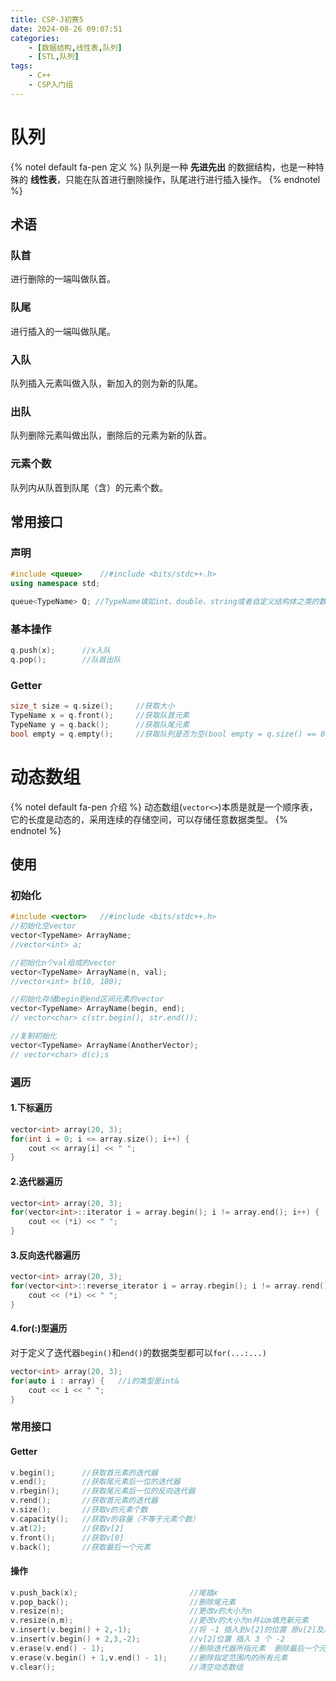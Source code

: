 ```yaml
---
title: CSP-J初赛5
date: 2024-08-26 09:07:51
categories:
    - [数据结构,线性表,队列]
    - [STL,队列]
tags: 
    - C++
    - CSP入门组
---
```


# 队列

{% notel default fa-pen 定义 %}
队列是一种 __先进先出__ 的数据结构，也是一种特殊的 __线性表__，只能在队首进行删除操作，队尾进行进行插入操作。
{% endnotel %}

## 术语

### 队首
进行删除的一端叫做队首。

### 队尾
进行插入的一端叫做队尾。

### 入队
队列插入元素叫做入队，新加入的则为新的队尾。

### 出队
队列删除元素叫做出队，删除后的元素为新的队首。

### 元素个数
队列内从队首到队尾（含）的元素个数。

## 常用接口

### 声明
```c++
#include <queue>    //#include <bits/stdc++.h>
using namespace std;

queue<TypeName> Q; //TypeName填如int、double、string或者自定义结构体之类的数据类型（包括指针）
```

### 基本操作
```c++
q.push(x);      //x入队
q.pop();        //队首出队
```

### Getter
```c++
size_t size = q.size();     //获取大小
TypeName x = q.front();     //获取队首元素
TypeName y = q.back();      //获取队尾元素
bool empty = q.empty();     //获取队列是否为空(bool empty = q.size() == 0)
```

# 动态数组

{% notel default fa-pen 介绍 %}
动态数组(`vector<>`)本质是就是一个顺序表，它的长度是动态的，采用连续的存储空间，可以存储任意数据类型。
{% endnotel %}

## 使用

### 初始化
```c++
#include <vector>   //#include <bits/stdc++.h>
//初始化空vector
vector<TypeName> ArrayName;    
//vector<int> a;

//初始化n个val组成的vector
vector<TypeName> ArrayName(n, val);
//vector<int> b(10, 100);

//初始化存储begin到end区间元素的vector
vector<TypeName> ArrayName(begin, end);
// vector<char> c(str.begin(), str.end());

//复制初始化
vector<TypeName> ArrayName(AnotherVector);
// vector<char> d(c);s
```

### 遍历

#### 1.下标遍历
```c++
vector<int> array(20, 3);
for(int i = 0; i <= array.size(); i++) {
    cout << array[i] << " ";
}
```

#### 2.迭代器遍历
```c++
vector<int> array(20, 3);
for(vector<int>::iterator i = array.begin(); i != array.end(); i++) {
    cout << (*i) << " ";
}
```

#### 3.反向迭代器遍历
```c++
vector<int> array(20, 3);
for(vector<int>::reverse_iterator i = array.rbegin(); i != array.rend(); i++) {
    cout << (*i) << " ";
}
```

#### 4.for(:)型遍历
对于定义了迭代器`begin()`和`end()`的数据类型都可以`for(...:...)`
```c++
vector<int> array(20, 3);
for(auto i : array) {   //i的类型是int&
    cout << i << " ";
}
```

### 常用接口

#### Getter
```c++
v.begin();      //获取首元素的迭代器
v.end();        //获取尾元素后一位的迭代器
v.rbegin();     //获取尾元素后一位的反向迭代器
v.rend();       //获取首元素的迭代器
v.size();       //获取v的元素个数
v.capacity();   //获取v的容量（不等于元素个数）
v.at(2);        //获取v[2]
v.front();      //获取v[0]
v.back();       //获取最后一个元素
```

#### 操作
```c++
v.push_back(x);                         //尾插x
v.pop_back();                           //删除尾元素
v.resize(n);                            //更改v的大小为n
v.resize(n,m);                          //更改v的大小为n并以m填充新元素	
v.insert(v.begin() + 2,-1);             //将 -1 插入到v[2]的位置 原v[2]及后面的元素 全部后移一个位置
v.insert(v.begin() + 2,3,-2);           //v[2]位置 插入 3 个 -2
v.erase(v.end() - 1);                   //删除迭代器所指元素  删除最后一个元素
v.erase(v.begin() + 1,v.end() - 1);     //删除指定范围内的所有元素
v.clear();                              //清空动态数组 
```